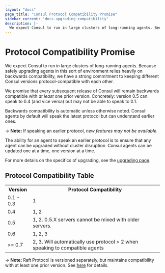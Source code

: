 ```yaml
---
layout: "docs"
page_title: "Consul Protocol Compatibility Promise"
sidebar_current: "docs-upgrading-compatibility"
description: |-
  We expect Consul to run in large clusters of long-running agents. Because safely upgrading agents in this sort of environment relies heavily on backwards compatibility, we have a strong commitment to keeping different Consul versions protocol-compatible with each other.
---
```


# Protocol Compatibility Promise

We expect Consul to run in large clusters of long-running agents. Because
safely upgrading agents in this sort of environment relies heavily on backwards
compatibility, we have a strong commitment to keeping different Consul
versions protocol-compatible with each other.

We promise that every subsequent release of Consul will remain backwards
compatible with _at least_ one prior version. Concretely: version 0.5 can
speak to 0.4 (and vice versa) but may not be able to speak to 0.1.

Backwards compatibility is automatic unless otherwise noted. Consul agents by
default will speak the latest protocol but can understand earlier ones.

-> **Note:** If speaking an earlier protocol, _new features may not be available_.

The ability for an agent to speak an earlier protocol is to ensure that any agent
can be upgraded without cluster disruption. Consul agents can be updated one
at a time, one version at a time.

For more details on the specifics of upgrading, see the [upgrading page](/docs/upgrading.html).

## Protocol Compatibility Table

<table class="table table-bordered table-striped">
  <tr>
    <th>Version</th>
    <th>Protocol Compatibility</th>
  </tr>
  <tr>
    <td>0.1 - 0.3</td>
    <td>1</td>
  </tr>
    <td>0.4</td>
    <td>1, 2</td>
  </tr>
  <tr>
    <td>0.5</td>
    <td>1, 2. 0.5.X servers cannot be mixed with older servers.</td>
  </tr>
  <tr>
    <td>0.6</td>
    <td>1, 2, 3</td>
  </tr>
  <tr>
    <td>>= 0.7</td>
    <td>2, 3. Will automatically use protocol > 2 when speaking to compatible agents</td>
  </tr>
</table>

-> **Note:** Raft Protocol is versioned separately, but maintains compatibility with at least one prior version. See [here](https://www.consul.io/docs/upgrade-specific.html#raft-protocol-version-compatibility) for details.

